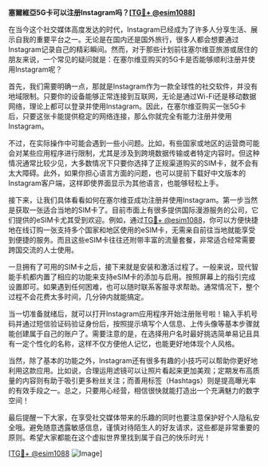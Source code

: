 **塞爾維亞5G卡可以注册Instagram吗？[[TG💪+ @esim1088](https://t.me/s/esim1088)]**

在当今这个社交媒体高度发达的时代，Instagram已经成为了许多人分享生活、展示自我的重要平台之一。无论是在国内还是国外旅行，很多人都会想要通过Instagram记录自己的精彩瞬间。然而，对于那些计划前往塞尔维亚旅游或居住的朋友来说，一个常见的疑问就是：在塞尔维亚购买的5G卡是否能够顺利注册并使用Instagram呢？

首先，我们需要明确一点，那就是Instagram作为一款全球性的社交软件，并没有地域限制。只要你的设备能够正常连接到互联网，无论是通过Wi-Fi还是移动数据网络，理论上都可以登录并使用Instagram。因此，在塞尔维亚购买一张5G卡后，只要这张卡能提供稳定的网络连接，那么你就完全有能力注册并使用Instagram。

不过，在实际操作中可能会遇到一些小问题。比如，有些国家或地区的运营商可能会对某些应用程序进行限制，尤其是涉及到跨境数据传输或者特定内容时。但这种情况通常比较少见，大多数情况下只要你选择了正规渠道购买的SIM卡，就不会有太大障碍。此外，如果你担心语言方面的问题，也可以提前下载好中文版本的Instagram客户端，这样即使界面显示为其他语言，也能够轻松上手。

接下来，让我们具体看看如何在塞尔维亚成功注册并使用Instagram。第一步当然是获取一张适合当地的SIM卡了。目前市面上有很多提供国际漫游服务的公司，它们提供的eSIM卡尤其受到欢迎。例如，通过[TG💪+ @esim1088](https://t.me/s/esim1088)，你可以方便快捷地在线订购一张支持多个国家和地区使用的eSIM卡，无需亲自前往当地就能享受到便捷的服务。而且这些eSIM卡往往还附带丰富的流量套餐，非常适合经常需要跨国交流的人士使用。

一旦拥有了可用的SIM卡之后，接下来就是安装和激活过程了。一般来说，现代智能手机都内置了相应的功能来支持eSIM卡的添加与启用。按照屏幕上的指引完成设置即可。如果遇到任何困难，也可以随时联系客服寻求帮助。通常情况下，整个过程不会花费太多时间，几分钟内就能搞定。

当一切准备就绪后，就可以打开Instagram应用程序开始注册账号啦！输入手机号码并通过短信验证码验证身份后，按照提示填写个人信息、上传头像等基本步骤就能创建属于自己的账户了。需要注意的是，在选择用户名时最好挑选简单易记且具有一定个性化的名称，这样不仅方便他人记忆，也能更好地体现个人风格。

当然，除了基本的功能之外，Instagram还有很多有趣的小技巧可以帮助你更好地利用这款应用。比如说，合理运用滤镜可以让照片看起来更加美观；定期发布高质量的内容则有助于吸引更多粉丝关注；而善用标签（Hashtags）则是提高曝光率的有效手段之一。总之，只要用心经营，相信很快就能打造出一个充满魅力的数字空间！

最后提醒一下大家，在享受社交媒体带来的乐趣的同时也要注意保护好个人隐私安全哦。避免随意透露敏感信息，谨慎对待陌生人的好友请求，这些都是非常重要的原则。希望大家都能在这个虚拟世界里找到属于自己的快乐时光！

[[TG💪+ @esim1088](https://t.me/s/esim1088) ![Image](https://i.postimg.cc/4NQfJmqS/Snipaste-2025-05-13-00-14-12.png)]